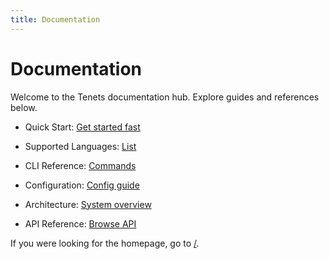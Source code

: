 ```yaml
---
title: Documentation
---
```


# Documentation

Welcome to the Tenets documentation hub. Explore guides and references below.

- Quick Start: [Get started fast](quickstart.md)
- Supported Languages: [List](supported_languages.md)
- CLI Reference: [Commands](cli.md)
- Configuration: [Config guide](config.md)
- Architecture: [System overview](architecture/index.md)

- API Reference: [Browse API](api/index.md)

If you were looking for the homepage, go to [/](./index.md).
